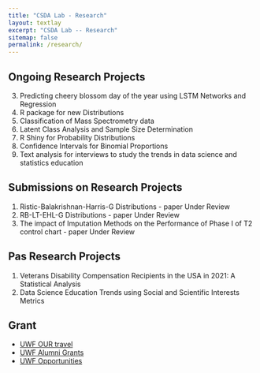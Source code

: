 ```yaml
---
title: "CSDA Lab - Research"
layout: textlay
excerpt: "CSDA Lab -- Research"
sitemap: false
permalink: /research/
---
```



## Ongoing Research Projects

<!-- ![]({{ site.url }}{{ site.baseurl }}/images/respic/.png){: style="width: 300px; float: left;margin-right: 30px; border: 10px"} -->

3.  Predicting cheery blossom day of the year using LSTM Networks and Regression
4.  R package for new Distributions
5.  Classification of Mass Spectrometry data
6.  Latent Class Analysis and Sample Size Determination
7.  R Shiny for Probability Distributions
8.  Confidence Intervals for Binomial Proportions
10. Text analysis for interviews to study the trends in data science and statistics education


## Submissions on Research Projects
1.  Ristic-Balakrishnan-Harris-G Distributions - paper Under Review
2.  RB-LT-EHL-G Distributions - paper Under Review
3.  The impact of Imputation Methods on the Performance of Phase I of T2 control chart - paper Under Review

## Pas Research Projects
1.  Veterans Disability Compensation Recipients in the USA in 2021: A Statistical Analysis
2.  Data Science Education Trends using Social and Scientific Interests Metrics



## Grant
- [UWF OUR travel](https://uwf.edu/academic-affairs/departments/undergraduate-research/sharing-research/our-travel-awards-program/)
- [UWF Alumni Grants](https://uwf.edu/alumni/student-programs/alumni-grants/)
- [UWF Opportunities](https://uwf.edu/graduate/tuition-funding/funding-opportunities/)
